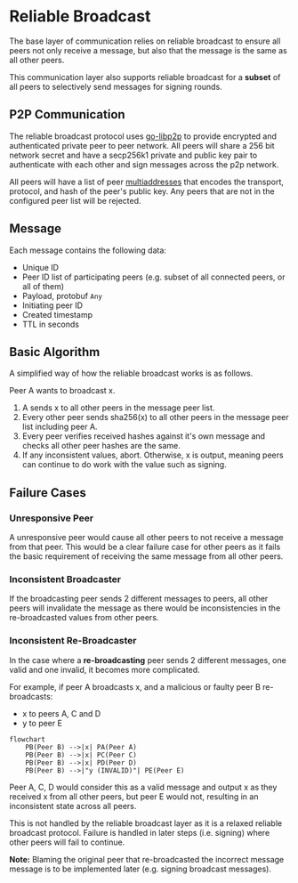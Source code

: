 # Reliable Broadcast

The base layer of communication relies on reliable broadcast to ensure all peers
not only receive a message, but also that the message is the same as all other
peers.

This communication layer also supports reliable broadcast for a **subset** of
all peers to selectively send messages for signing rounds.

## P2P Communication

The reliable broadcast protocol uses [go-libp2p] to provide encrypted and
authenticated private peer to peer network. All peers will share a 256 bit
network secret and have a secp256k1 private and public key pair to authenticate
with each other and sign messages across the p2p network.

All peers will have a list of peer [multiaddresses][multiaddr] that encodes the
transport, protocol, and hash of the peer's public key. Any peers that are not
in the configured peer list will be rejected.

## Message

Each message contains the following data:

* Unique ID
* Peer ID list of participating peers (e.g. subset of all connected peers, or all of them)
* Payload, protobuf `Any`
* Initiating peer ID
* Created timestamp
* TTL in seconds

## Basic Algorithm

A simplified way of how the reliable broadcast works is as follows.

Peer A wants to broadcast x.

1. A sends x to all other peers in the message peer list.
2. Every other peer sends sha256(x) to all other peers in the message peer list
   including peer A.
3. Every peer verifies received hashes against it's own message and checks all
   other peer hashes are the same.
4. If any inconsistent values, abort. Otherwise, x is output, meaning peers can
   continue to do work with the value such as signing.

## Failure Cases

### Unresponsive Peer

A unresponsive peer would cause all other peers to not receive a message from
that peer. This would be a clear failure case for other peers as it fails the
basic requirement of receiving the same message from all other peers.

### Inconsistent Broadcaster

If the broadcasting peer sends 2 different messages to peers, all other peers
will invalidate the message as there would be inconsistencies in the
re-broadcasted values from other peers.

### Inconsistent Re-Broadcaster

In the case where a **re-broadcasting** peer sends 2 different messages, one
valid and one invalid, it becomes more complicated.

For example, if peer A broadcasts x, and a malicious or faulty peer B re-broadcasts:
* x to peers A, C and D
* y to peer E

```mermaid
flowchart
    PB(Peer B) -->|x| PA(Peer A)
    PB(Peer B) -->|x| PC(Peer C)
    PB(Peer B) -->|x| PD(Peer D)
    PB(Peer B) -->|"y (INVALID)"| PE(Peer E)
```

Peer A, C, D would consider this as a valid message and output x as they
received x from all other peers, but peer E would not, resulting in an
inconsistent state across all peers.

This is not handled by the reliable broadcast layer as it is a relaxed reliable
broadcast protocol. Failure is handled in later steps (i.e. signing) where other
peers will fail to continue.

**Note:** Blaming the original peer that re-broadcasted the incorrect message
message is to be implemented later (e.g. signing broadcast messages).

[go-libp2p]: https://github.com/libp2p/go-libp2p
[multiaddr]: https://docs.libp2p.io/concepts/addressing/
